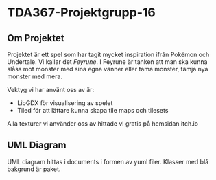 # TDA367-Projektgrupp-16
## Om Projektet
Projektet är ett spel som har tagit mycket inspiration ifrån Pokémon och Undertale.
Vi kallar det *Feyrune*. 
I Feyrune är tanken att man ska kunna slåss mot monster med sina egna vänner eller tama monster,
tämja nya monster med mera.

Vektyg vi har använt oss av är:
 - LibGDX för visualisering av spelet
 - Tiled för att lättare kunna skapa tile maps och tilesets

Alla texturer vi använder oss av hittade vi gratis på hemsidan itch.io

## UML Diagram
UML diagram hittas i documents i formen av yuml filer.
Klasser med blå bakgrund är paket.